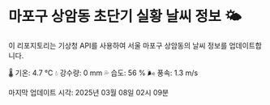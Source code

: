 
# 마포구 상암동 초단기 실황 날씨 정보 🌤️

이 리포지토리는 기상청 API를 사용하여 서울 마포구 상암동의 날씨 정보를 업데이트합니다. 

🌡️ 기온: 4.7 ℃
💧 강수량: 0 mm
💦 습도: 56 %
🌬️ 풍속: 1.3 m/s

마지막 업데이트 시각: 2025년 03월 08일 02시 09분    
